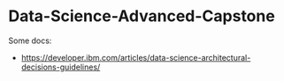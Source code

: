 # Data-Science-Advanced-Capstone

Some docs:
* https://developer.ibm.com/articles/data-science-architectural-decisions-guidelines/
